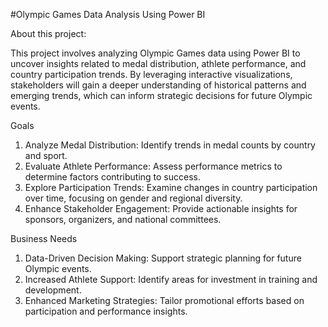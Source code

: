 #Olympic Games Data Analysis Using Power BI

About this project:

This project involves analyzing Olympic Games data using Power BI to uncover insights related to medal distribution, athlete performance, and country participation trends. By leveraging interactive visualizations, stakeholders will gain a deeper understanding of historical patterns and emerging trends, which can inform strategic decisions for future Olympic events.

Goals
  1. Analyze Medal Distribution: Identify trends in medal counts by country and sport.
  2. Evaluate Athlete Performance: Assess performance metrics to determine factors contributing to success.
  3. Explore Participation Trends: Examine changes in country participation over time, focusing on gender and regional diversity.
  4. Enhance Stakeholder Engagement: Provide actionable insights for sponsors, organizers, and national committees.

Business Needs

  1. Data-Driven Decision Making: Support strategic planning for future Olympic events.
  2. Increased Athlete Support: Identify areas for investment in training and development.
  3. Enhanced Marketing Strategies: Tailor promotional efforts based on participation and performance insights.
